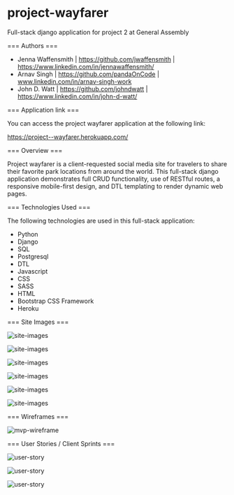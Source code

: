 # project-wayfarer
Full-stack django application for project 2 at General Assembly


=== Authors ===

- Jenna Waffensmith | https://github.com/jwaffensmith | https://www.linkedin.com/in/jennawaffensmith/
- Arnav Singh | https://github.com/pandaOnCode | www.linkedin.com/in/arnav-singh-work
- John D. Watt | https://github.com/johndwatt | https://www.linkedin.com/in/john-d-watt/


=== Application link ===

You can access the project wayfarer application at the following link:

https://project--wayfarer.herokuapp.com/


=== Overview ===

Project wayfarer is a client-requested social media site for travelers to share their favorite park locations from around the world. This full-stack django application demonstrates full CRUD functionality, use of RESTful routes, a responsive mobile-first design, and DTL templating to render dynamic web pages. 


=== Technologies Used ===

The following technologies are used in this full-stack application: 
- Python
- Django
- SQL
- Postgresql
- DTL
- Javascript
- CSS
- SASS
- HTML 
- Bootstrap CSS Framework
- Heroku


=== Site Images ===

![site-images](./readme-images/home.png)

![site-images](./readme-images/login.png)

![site-images](./readme-images/profile.png)

![site-images](./readme-images/city.png)

![site-images](./readme-images/create-post.png)

![site-images](./readme-images/post.png)


=== Wireframes ===

![mvp-wireframe](./readme-images/client-wireframe.png)


=== User Stories / Client Sprints ===

![user-story](./readme-images/sprint1.png)

![user-story](./readme-images/sprint2.png)

![user-story](./readme-images/sprint3.png)